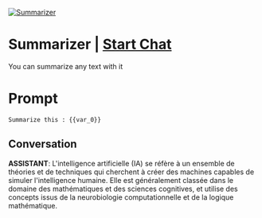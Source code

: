 
[![Summarizer](https://flow-prompt-covers.s3.us-west-1.amazonaws.com/icon/Flat/i2.png)](https://gptcall.net/chat.html?data=%7B%22contact%22%3A%7B%22id%22%3A%22g8KDaCxt9kehpVhfQ1wo9%22%2C%22flow%22%3Atrue%7D%7D)
# Summarizer | [Start Chat](https://gptcall.net/chat.html?data=%7B%22contact%22%3A%7B%22id%22%3A%22g8KDaCxt9kehpVhfQ1wo9%22%2C%22flow%22%3Atrue%7D%7D)
You can summarize any text with it

# Prompt

```
Summarize this : {{var_0}}
```

## Conversation

**ASSISTANT**: L'intelligence artificielle (IA) se réfère à un ensemble de théories et de techniques qui cherchent à créer des machines capables de simuler l'intelligence humaine. Elle est généralement classée dans le domaine des mathématiques et des sciences cognitives, et utilise des concepts issus de la neurobiologie computationnelle et de la logique mathématique.


